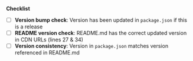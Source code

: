 **Checklist**

- [ ] **Version bump check**: Version has been updated in `package.json` if this is a release
- [ ] **README version check**: README.md has the correct updated version in CDN URLs (lines 27 & 34)
- [ ] **Version consistency**: Version in `package.json` matches version referenced in README.md
